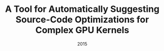 ---
title: "A Tool for Automatically Suggesting Source-Code Optimizations for Complex GPU Kernels"
collection: publications
permalink: /publication/pdpta15
excerpt: 
date: '2015'
venue: 'International Conference on Parallel and Distributed Processing Techniques and Applications'
paperurl: 
citation: 
---